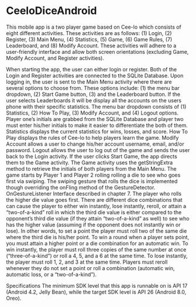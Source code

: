 # CeeloDiceAndroid
This mobile app is a two player game based on Cee-lo which consists of eight different activities. These activities are as follows: (1) Login, (2) Register, (3) Main Menu, (4) Statistics, (5) Game, (6) Game Rules, (7) Leaderboard, and (8) Modify Account. These activities will adhere to a user-friendly interface and allow both screen orientations (excluding Game, Modify Account, and Register activities).

When starting the app, the user can either login or register. Both of the Login and Register activities are connected to the SQLite Database. Upon logging in, the user is sent to the Main Menu activity where there are several options to choose from. These options include: (1) the menu bar dropdown, (2) Start Game button, (3) and the Leaderboard button. If the user selects Leaderboards it will be display all the accounts on the users phone with their specific statistics. The menu bar dropdown consists of (1) Statistics, (2) How To Play, (3) Modify Account, and (4) Logout options. Player one’s initials are grabbed from the SQLite Database and player two must enter his/her initials to make it easier to differentiate the both of them. Statistics displays the current statistics for wins, losses, and score. How To Play displays the rules of Cee-lo to help players learn the game. Modify Account allows a user to change his/her account username, email, and/or password. Logout allows the user to log out of the game and sends the user back to the Login activity.
If the user clicks Start Game, the app directs them to the Game activity. The Game activity uses the getStringExtra method to retrieve the initials of both players from the Main Menu. The game starts by Player 1 and Player 2 rolling rolling a die to see who goes first via swiping. The swiping gesture that rolls the dice is implemented though overriding the onFling method of the GestureDetector. OnGestureListener Interface described in chapter 7. The player who rolls the higher die value goes first. There are different dice combinations that can cause the player to either win instantly, lose instantly, reroll, or attain a “two-of-a-kind” roll in which the third die value is either compared to the opponent’s third die value (if they attain “two-of-a-kind” as well) to see who has the higher value (assuming if the opponent does not instantly win or lose). In other words, to set a point the player must roll two of the same die where the third die is his/her point. To win a round when a player sets point, you must attain a higher point or a die combination for an automatic win. To win instantly, the player must roll three copies of the same number at once (“three-of-a-kind”) or roll a 4, 5, and a 6 at the same time. To lose instantly, the player must roll 1, 2, and 3 at the same time. Players must reroll whenever they do not set a point or roll a combination (automatic win, automatic loss, or a “two-of-a-kind”).

Specifications
The minimum SDK level that this app is runnable on is API 17 (Android 4.2, Jelly Bean), while the target SDK level is API 26 (Android 8.0, Oreo).
